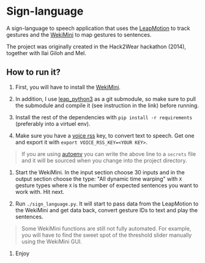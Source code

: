 # Sign-language

A sign-language to speech application that uses the [LeapMotion](http://leapmotion.com/) to track gestures and the [WekiMini](http://wekinator.org/) to map gestures to sentences.

The project was originally created in the Hack2Wear hackathon (2014), together with Ilai Giloh and Mel.

## How to run it?

1. First, you will have to install the [WekiMini](http://wekinator.org/).

1. In addition, I use [leap_python3](https://github.com/Nagasaki45/leap_python3) as a git submodule, so make sure to pull the submodule and compile it (see instruction in the link) before running.

1. Install the rest of the dependencies with `pip install -r requirements` (preferably into a virtuel env).

1. Make sure you have a [voice rss](http://voicerss.org/) key, to convert text to speech. Get one and export it with `export VOICE_RSS_KEY=<YOUR KEY>`.

  > If you are using [autoenv](https://github.com/horosgrisa/autoenv) you can write the above line to a `secrets` file and it will be sourced when you change into the project directory.

1. Start the WekiMini. In the input section choose 30 inputs and in the output section choose the type: "All dynamic time warping" with `X` gesture types where `X` is the number of expected sentences you want to work with. Hit next.

1. Run `./sign_language.py`. It will start to pass data from the LeapMotion to the WekiMini and get data back, convert gesture IDs to text and play the sentences.

  > Some WekiMini functions are still not fully automated. For example, you will have to find the sweet spot of the threshold slider manually using the WekiMini GUI.

1. Enjoy
